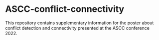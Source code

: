 # ASCC-conflict-connectivity
This repository contains supplementary information for the poster about conflict detection and connectivity presented at the ASCC conference 2022.
